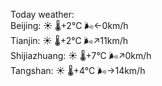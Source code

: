 Today weather:  
Beijing: ☀️ 🌡️+2°C 🌬️←0km/h  
Tianjin: ☀️ 🌡️+2°C 🌬️↗11km/h  
Shijiazhuang: ☀️ 🌡️+7°C 🌬️↗0km/h  
Tangshan: ☀️ 🌡️+4°C 🌬️→14km/h  
